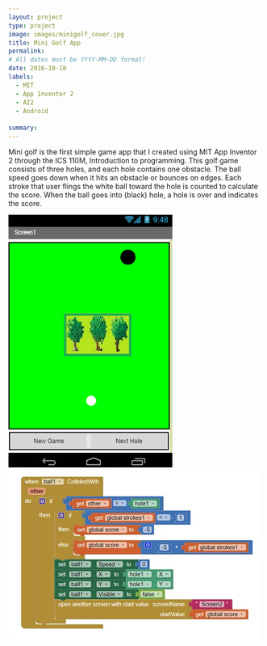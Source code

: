 ```yaml
---
layout: project
type: project
image: images/minigolf_cover.jpg
title: Mini Golf App
permalink: 
# All dates must be YYYY-MM-DD format!
date: 2016-10-10
labels:
  - MIT
  - App Inventor 2
  - AI2
  - Android
  
summary: 
---
```



Mini golf is the first simple game app that I created using MIT App Inventor 2 through the ICS 110M, Introduction to programming. This golf game consists of three holes, and each hole contains one obstacle. The ball speed goes down when it hits an obstacle or bounces on edges. Each stroke that user flings the white ball toward the hole is counted to calculate the score. When the ball goes into (black) hole, a hole is over and indicates the score.

<img class="ui medium left floated rounded image" src="../images/minigolf.jpg">
<img class="ui medium left floated rounded image" src="../images/minigolf_example.jpg">






